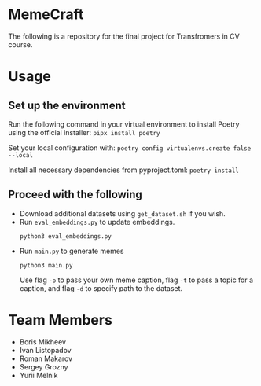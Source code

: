 # MemeCraft

The following is a repository for the final project for Transfromers in CV course.

# Usage

## Set up the environment

Run the following command in your virtual environment to install Poetry using the official installer:
`pipx install poetry`

Set your local configuration with: 
`poetry config virtualenvs.create false --local`

Install all necessary dependencies from pyproject.toml:
`poetry install`

## Proceed with the following

- Download additional datasets using `get_dataset.sh` if you wish.
- Run `eval_embeddings.py` to update embeddings.
    ```
    python3 eval_embeddings.py
    ```
- Run `main.py` to generate memes
    ```
    python3 main.py
    ```
    Use flag `-p` to pass your own meme caption, flag `-t` to pass a topic for a caption, and flag `-d` to specify path to the dataset.

# Team Members

- Boris Mikheev
- Ivan Listopadov
- Roman Makarov
- Sergey Grozny
- Yurii Melnik
